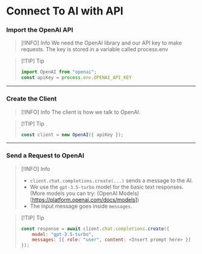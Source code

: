 # Connect To AI with API

### Import the OpenAI API
> [!INFO] Info
> We need the OpenAI library and our API key to make requests. The key is stored in a variable called process.env

> [!TIP] Tip
> ```javascript
> import OpenAI from "openai";
> const apiKey = process.env.OPENAI_API_KEY
> ```

---

### Create the Client

> [!INFO] Info
> The client is how we talk to OpenAI.

> [!TIP] Tip
> ```javascript
> const client = new OpenAI({ apiKey });
> ```

---

### Send a Request to OpenAI

> [!INFO] Info
> - `client.chat.completions.create(...)` sends a message to the AI.
> - We use the `gpt-3.5-turbo` model for the basic text responses. (More models you can try: (OpenAI Models)[https://platform.openai.com/docs/models])
> - The input message goes inside `messages`.

> [!TIP] Tip
>
> ```javascript
> const response = await client.chat.completions.create({
>     model: "gpt-3.5-turbo",
>     messages: [{ role: "user", content: <Insert prompt here> }]
> });
> ```
